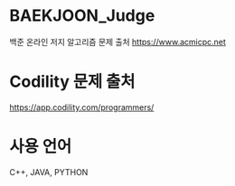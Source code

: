 # BAEKJOON_Judge
백준 온라인 저지 알고리즘 문제 출처
https://www.acmicpc.net

# Codility 문제 출처
https://app.codility.com/programmers/

# 사용 언어
C++, JAVA, PYTHON
